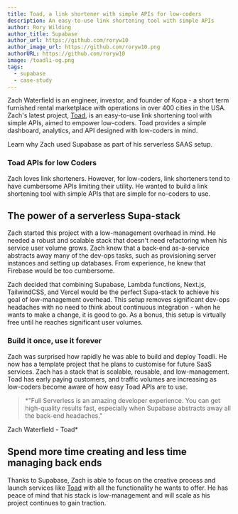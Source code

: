 ```yaml
---
title: Toad, a link shortener with simple APIs for low-coders
description: An easy-to-use link shortening tool with simple APIs
author: Rory Wilding
author_title: Supabase
author_url: https://github.com/roryw10
author_image_url: https://github.com/roryw10.png
authorURL: https://github.com/roryw10
image: /toadli-og.png
tags:
  - supabase
  - case-study
---
```


Zach Waterfield is an engineer, investor, and founder of Kopa - a short term furnished rental marketplace with operations in over 400 cities in the USA. Zach's latest project, [Toad](https://toadli.co/), is an easy-to-use link shortening tool with simple APIs, aimed to empower low-coders. Toad provides a simple dashboard, analytics, and API designed with low-coders in mind.

Learn why Zach used Supabase as part of his serverless SAAS setup.

### Toad APIs for low Coders

Zach loves link shorteners. However, for low-coders, link shorteners tend to have cumbersome APIs limiting their utility. He wanted to build a link shortening tool with simple APIs that are simple for no-coders to use.

## **The power of a serverless Supa-stack**

Zach started this project with a low-management overhead in mind. He needed a robust and scalable stack that doesn't need refactoring when his service user volume grows. Zach knew that a back-end as-a-service abstracts away many of the dev-ops tasks, such as provisioning server instances and setting up databases. From experience, he knew that Firebase would be too cumbersome.

Zach decided that combining Supabase, Lambda functions, Next.js, TailwindCSS, and Vercel would be the perfect Supa-stack to achieve his goal of low-management overhead. This setup removes significant dev-ops headaches with no need to think about continuous integration - when he wants to make a change, it is good to go. As a bonus, this setup is virtually free until he reaches significant user volumes.

### Build it once, use it forever

Zach was surprised how rapidly he was able to build and deploy Toadli. He now has a template project that he plans to customise for future SaaS services. Zach has a stack that is scalable, reusable, and low-management. Toad has early paying customers, and traffic volumes are increasing as low-coders become aware of how easy Toad APIs are to use.

> \*"Full Serverless is an amazing developer experience. You can get high-quality results fast, especially when Supabase abstracts away all the back-end headaches."

Zach Waterfield - Toad\*

## Spend more time creating and less time managing back ends

Thanks to Supabase, Zach is able to focus on the creative process and launch services like [Toad](https://toadli.co/) with all the functionality he wants to offer. He has peace of mind that his stack is low-management and will scale as his project continues to gain traction.

